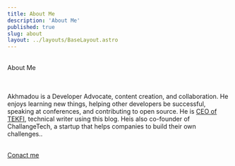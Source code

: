 ```yaml
---
title: About Me
description: 'About Me'
published: true
slug: about
layout: ../layouts/BaseLayout.astro
---
```

<br>
<div class="justify-center">
  

  <div class="text-2xl py-6 flex justify-center content-between">
    About Me
  </div>
<br>
  
  <br>
  <p class="py-12 px-4 sm:px-6 lg:py-16 lg:px-8 lg:flex lg:items-center lg:justify-between justify-center">
    Akhmadou is a Developer Advocate, content creation, and collaboration. He enjoys learning new things, helping other developers be successful, speaking at conferences, and contributing to open source. He is <a target="_blank"
   href="https://www.tekfi.sn/"> CEO of TEKFI</a>, technical writer using this blog. Heis also co-founder of ChallangeTech, a startup that helps companies to build their own challenges..
  </p>

  <br>
  <a class="h-20 px-8 m-2 text-m  bg-blue-800 focus:shadow-outline flex justify-center text-white"
   href="https://tally.so/r/nrvMXn" target="_blank" >Conact me</a>
 

</div>

